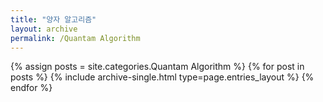 ```yaml
---
title: "양자 알고리즘"
layout: archive
permalink: /Quantam Algorithm
---
```



{% assign posts = site.categories.Quantam Algorithm %}
{% for post in posts %} {% include archive-single.html type=page.entries_layout %} {% endfor %}
